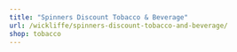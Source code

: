 ```yaml
---
title: "Spinners Discount Tobacco & Beverage"
url: /wickliffe/spinners-discount-tobacco-and-beverage/
shop: tobacco
---
```

